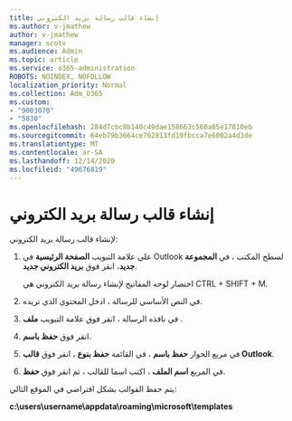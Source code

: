 ```yaml
---
title: إنشاء قالب رسالة بريد الكتروني
ms.author: v-jmathew
author: v-jmathew
manager: scotv
ms.audience: Admin
ms.topic: article
ms.service: o365-administration
ROBOTS: NOINDEX, NOFOLLOW
localization_priority: Normal
ms.collection: Adm_O365
ms.custom:
- "9003070"
- "5830"
ms.openlocfilehash: 284d7cbc8b140c49dae158663c560a65e17810eb
ms.sourcegitcommit: 64eb79b3664ce762813fd19fbcca7e6002a4d3de
ms.translationtype: MT
ms.contentlocale: ar-SA
ms.lasthandoff: 12/14/2020
ms.locfileid: "49676819"
---
```

# <a name="create-an-email-message-template"></a>إنشاء قالب رسالة بريد الكتروني

لإنشاء قالب رسالة بريد الكتروني:

1. علي علامة التبويب **الصفحة الرئيسية** في Outlook لسطح المكتب ، في **المجموعة جديد**، انقر فوق **بريد الكتروني جديد**.

    اختصار لوحه المفاتيح لإنشاء رسالة بريد الكتروني هي CTRL + SHIFT + M.

2. في النص الأساسي للرسالة ، ادخل المحتوي الذي تريده.
3. في نافذه الرسالة ، انقر فوق علامة التبويب **ملف** .
4. انقر فوق **حفظ باسم**.
5. في مربع الحوار **حفظ باسم** ، في القائمة **حفظ بنوع** ، انقر فوق **قالب Outlook**.
6. في المربع **اسم الملف** ، اكتب اسما للقالب ، ثم انقر فوق **حفظ**.

يتم حفظ القوالب بشكل افتراضي في الموقع التالي:

**c:\users\username\appdata\roaming\microsoft\templates**
